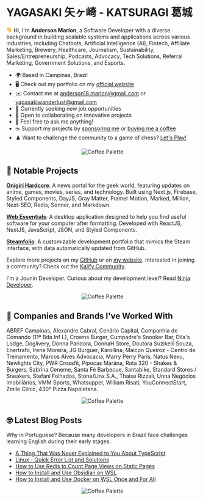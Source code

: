 # YAGASAKI 矢ヶ崎 - KATSURAGI 葛城

<img src="https://github.com/tairosonloa/tairosonloa/blob/main/assets/wave.gif?raw=true" width="15px"/> Hi, I'm **Anderson Marlon**, a Software Developer with a diverse background in building scalable systems and applications across various industries, including Chatbots, Artificial Intelligence (AI), Fintech, Affiliate Marketing, Brewery, Healthcare, Journalism, Sustainability, Sales/Entrepreneurship, Podcasts, Advocacy, Tech Solutions, Referral Marketing, Government Solutions, and Esports.

- 🌍 Based in Campinas, Brazil
- 🖥️ Check out my portfolio on my [official website](http://yagasaki.vercel.app/about)
- ✉️ Contact me at [anderson18.marlon@gmail.com](mailto:anderson18.marlon@gmail.com) or [yagasakiwanderlust@gmail.com](mailto:yagasakiwanderlust@gmail.com)
- 🚀 Currently seeking new job opportunities
- 🤝 Open to collaborating on innovative projects
- 💬 Feel free to ask me anything!
- ☕ Support my projects by [sponsoring me](https://github.com/sponsors/Yagasaki7K/) or [buying me a coffee](https://pixmeacoffee.vercel.app/yagasaki)
- ♟️ Want to challenge the community to a game of chess? [Let's Play!](https://github.com/Yagasaki7K/readme-chess)

<p align="center">
  <img src="https://github.com/Yagasaki7K/website-cafecomleite/assets/23272064/febb5104-0741-481a-9171-44ff1b2b3e26" alt="Coffee Palette" width="400" />
</p>

## 🚀 Notable Projects

[**Onigiri Hardcore**](https://onigirihardcore.com.br/): A news portal for the geek world, featuring updates on anime, games, movies, series, and technology. Built using Next.js, Firebase, Styled Components, DayJS, Gray Matter, Framer Motion, Marked, Million, Next-SEO, Redis, Sonner, and Markdown.

[**Web Essentials**](https://webessentials.com.br/): A desktop application designed to help you find useful software for your computer after formatting. Developed with ReactJS, NextJS, JavaScript, JSON, and Styled Components.

[**Steamfolio**](https://steamfolio.vercel.app/): A customizable development portfolio that mimics the Steam interface, with data automatically updated from GitHub.

Explore more projects on my [GitHub](https://github.com/yagasaki7k) or on [my website](https://yagasaki.dev/about#projects). Interested in joining a community? Check out the [Kalify Community](https://discord.gg/jhSepmE7nN).

I'm a Jounin Developer. Curious about my development level? Read [Ninja Developer](https://github.com/Yagasaki7K/ninja-developer).

<p align="center">
  <img src="https://github.com/Yagasaki7K/website-cafecomleite/assets/23272064/febb5104-0741-481a-9171-44ff1b2b3e26" alt="Coffee Palette" width="400" />
</p>

## 📂 Companies and Brands I've Worked With

ABREF Campinas, Alexandre Cabral, Cenário Capital, Companhia de Comando (11ª Bda Inf L), Crowns Burger, Cumpadre's Snooker Bar, Dila's Lodge, Doglivery, Donna Pandora, DonnaH Store, Doutora Suzikelli Souza, Enertrafo, Irene Moreira, JG Burguer, Karollina, Maicon Queiroz - Centro de Treinamento, Marcos Alves Advocacia, Marry Perry Paris, Natus Nexu, Newlights City, PWR Crossfit, Pipocas Marãna, Rota 320 - Shakes & Burgers, Sabrina Ceneme, Santa Fé Barbecue, Santabike, Standard Stores / Sneakers, Stefani Folhados, Stone/Linx S.A., Thaise Rizzali, Unna Negócios Imobiliários, VMM Sports, Whatsupper, William Risati, YouConnectStart, Zmile Clinic, 430º Pizza Napoletana.

<p align="center">
  <img src="https://github.com/Yagasaki7K/website-cafecomleite/assets/23272064/febb5104-0741-481a-9171-44ff1b2b3e26" alt="Coffee Palette" width="400" />
</p>

## 🤓 Latest Blog Posts

Why in Portuguese? Because many developers in Brazil face challenges learning English during their early stages.

<!-- BLOG-POST-LIST:START -->
- [A Thing That Was Never Explained to You About TypeScript](https://yagasaki.dev/article/uma-coisa-que-nunca-te-explicaram-sobre-typescript)
- [Linux - Quick Error List and Solutions](https://yagasaki.dev/article/zettelkasten-errors)
- [How to Use Redis to Count Page Views on Static Pages](https://yagasaki.dev/article/como-usar-redis-para-contar-acessos)
- [How to Install and Use Obsidian on WSL](https://yagasaki.dev/article/instalando-obsidian-no-wsl)
- [How to Install and Use Docker on WSL Once and For All](https://yagasaki.dev/article/instalando-docker-no-wsl)
<!-- BLOG-POST-LIST:END -->

<p align="center">
  <img src="https://github.com/Yagasaki7K/website-cafecomleite/assets/23272064/febb5104-0741-481a-9171-44ff1b2b3e26" alt="Coffee Palette" width="400" />
</p>

